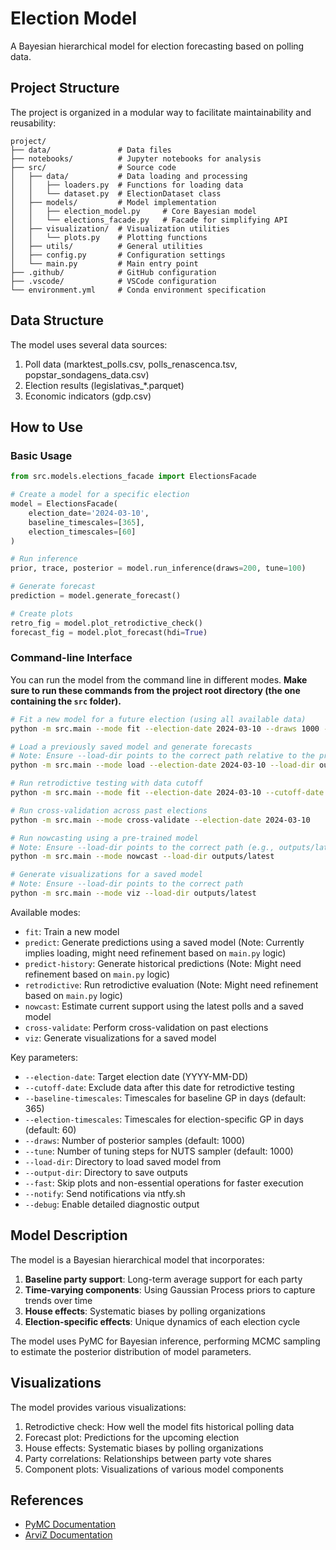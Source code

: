 # Election Model

A Bayesian hierarchical model for election forecasting based on polling data.

## Project Structure

The project is organized in a modular way to facilitate maintainability and reusability:

```
project/
├── data/               # Data files
├── notebooks/          # Jupyter notebooks for analysis
├── src/                # Source code
│   ├── data/           # Data loading and processing
│   │   ├── loaders.py  # Functions for loading data
│   │   └── dataset.py  # ElectionDataset class
│   ├── models/         # Model implementation
│   │   ├── election_model.py     # Core Bayesian model
│   │   └── elections_facade.py   # Facade for simplifying API
│   ├── visualization/  # Visualization utilities
│   │   └── plots.py    # Plotting functions
│   ├── utils/          # General utilities
│   ├── config.py       # Configuration settings
│   └── main.py         # Main entry point
├── .github/            # GitHub configuration
├── .vscode/            # VSCode configuration
└── environment.yml     # Conda environment specification
```

## Data Structure

The model uses several data sources:

1. Poll data (marktest_polls.csv, polls_renascenca.tsv, popstar_sondagens_data.csv)
2. Election results (legislativas_*.parquet)
3. Economic indicators (gdp.csv)

## How to Use

### Basic Usage

```python
from src.models.elections_facade import ElectionsFacade

# Create a model for a specific election
model = ElectionsFacade(
    election_date='2024-03-10',
    baseline_timescales=[365],
    election_timescales=[60]
)

# Run inference
prior, trace, posterior = model.run_inference(draws=200, tune=100)

# Generate forecast
prediction = model.generate_forecast()

# Create plots
retro_fig = model.plot_retrodictive_check()
forecast_fig = model.plot_forecast(hdi=True)
```

### Command-line Interface

You can run the model from the command line in different modes. **Make sure to run these commands from the project root directory (the one containing the `src` folder).**

```bash
# Fit a new model for a future election (using all available data)
python -m src.main --mode fit --election-date 2024-03-10 --draws 1000 --tune 1000

# Load a previously saved model and generate forecasts
# Note: Ensure --load-dir points to the correct path relative to the project root
python -m src.main --mode load --election-date 2024-03-10 --load-dir outputs/your-model-directory

# Run retrodictive testing with data cutoff
python -m src.main --mode fit --election-date 2024-03-10 --cutoff-date 2024-01-01

# Run cross-validation across past elections
python -m src.main --mode cross-validate --election-date 2024-03-10

# Run nowcasting using a pre-trained model
# Note: Ensure --load-dir points to the correct path (e.g., outputs/latest)
python -m src.main --mode nowcast --load-dir outputs/latest

# Generate visualizations for a saved model
# Note: Ensure --load-dir points to the correct path
python -m src.main --mode viz --load-dir outputs/latest
```

Available modes:
- `fit`: Train a new model
- `predict`: Generate predictions using a saved model (Note: Currently implies loading, might need refinement based on `main.py` logic)
- `predict-history`: Generate historical predictions (Note: Might need refinement based on `main.py` logic)
- `retrodictive`: Run retrodictive evaluation (Note: Might need refinement based on `main.py` logic)
- `nowcast`: Estimate current support using the latest polls and a saved model
- `cross-validate`: Perform cross-validation on past elections
- `viz`: Generate visualizations for a saved model

Key parameters:
- `--election-date`: Target election date (YYYY-MM-DD)
- `--cutoff-date`: Exclude data after this date for retrodictive testing
- `--baseline-timescales`: Timescales for baseline GP in days (default: 365)
- `--election-timescales`: Timescales for election-specific GP in days (default: 60)
- `--draws`: Number of posterior samples (default: 1000)
- `--tune`: Number of tuning steps for NUTS sampler (default: 1000)
- `--load-dir`: Directory to load saved model from
- `--output-dir`: Directory to save outputs
- `--fast`: Skip plots and non-essential operations for faster execution
- `--notify`: Send notifications via ntfy.sh
- `--debug`: Enable detailed diagnostic output

## Model Description

The model is a Bayesian hierarchical model that incorporates:

1. **Baseline party support**: Long-term average support for each party
2. **Time-varying components**: Using Gaussian Process priors to capture trends over time
3. **House effects**: Systematic biases by polling organizations
4. **Election-specific effects**: Unique dynamics of each election cycle

The model uses PyMC for Bayesian inference, performing MCMC sampling to estimate the posterior distribution of model parameters.

## Visualizations

The model provides various visualizations:

1. Retrodictive check: How well the model fits historical polling data
2. Forecast plot: Predictions for the upcoming election
3. House effects: Systematic biases by polling organizations
4. Party correlations: Relationships between party vote shares
5. Component plots: Visualizations of various model components

## References

- [PyMC Documentation](https://docs.pymc.io/)
- [ArviZ Documentation](https://arviz-devs.github.io/arviz/)